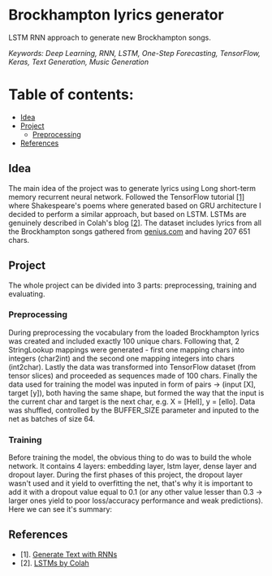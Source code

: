 # Brockhampton lyrics generator
LSTM RNN approach to generate new Brockhampton songs.

*Keywords: Deep Learning, RNN, LSTM, One-Step Forecasting, TensorFlow, Keras, Text Generation, Music Generation*

# Table of contents:
- [Idea](#Idea)
- [Project](#Project)
  - [Preprocessing](#Preprocessing)
- [References](#References)


## Idea <a name="Idea"></a>

The main idea of the project was to generate lyrics using Long short-term memory recurrent neural network. Followed the TensorFlow tutorial [[1]](https://www.tensorflow.org/text/tutorials/text_generation) where Shakespeare's poems where generated based on GRU architecture I decided to perform a similar approach, but based on LSTM. LSTMs are genuinely described in Colah's blog [[2]](https://colah.github.io/posts/2015-08-Understanding-LSTMs/).
The dataset includes lyrics from all the Brockhampton songs gathered from [genius.com](https://genius.com/) and having 207 651 chars.

## Project <a name="Project"></a>

The whole project can be divided into 3 parts: preprocessing, training and evaluating.

### Preprocessing <a name="Preprocessing"></a>

During preprocessing the vocabulary from the loaded Brockhampton lyrics was created and included exactly 100 unique chars. Following that, 2 StringLookup mappings were generated - first one mapping chars into integers (char2int) and the second one mapping integers into chars (int2char). Lastly the data was transformed into TensorFlow dataset (from tensor slices) and proceeded as sequences made of 100 chars. Finally the data used for training the model was inputed in form of pairs -> (input [X], target [y]), both having the same shape, but formed the way that the input is the current char and target is the next char, e.g. X = [Hell], y = [ello]. Data was shuffled, controlled by the BUFFER_SIZE parameter and inputed to the net as batches of size 64.

### Training

Before training the model, the obvious thing to do was to build the whole network. It contains 4 layers: embedding layer, lstm layer, dense layer and dropout layer. During the first phases of this project, the dropout layer wasn't used and it yield to overfitting the net, that's why it is important to add it with a dropout value equal to 0.1 (or any other value lesser than 0.3 -> larger ones yield to poor loss/accuracy performance and weak predictions). Here we can see it's summary:


## References <a name="References"></a>
- [1]. [Generate Text with RNNs](https://www.tensorflow.org/text/tutorials/text_generation)
- [2]. [LSTMs by Colah](https://colah.github.io/posts/2015-08-Understanding-LSTMs/)
